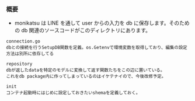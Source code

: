 ### 概要

- monikatsu は LINE を通して user からの入力を db に保存します。そのための db 関連のソースコードがこのディレクトリにあります。

```
connection.go
dbとの接続を行うSetupDB関数を定義。os.Getenvで環境変数を取得しており、編集の設定方法は別所に依存してる

repository
dbが返したdataを特定のモデルに変換して返す関数たちをこの辺に置いている。
これをdb package内に作ってしまっているのはイケテナイので、今後改修予定。

init
コンテナ起動時にはじめに設定しておきたいshemaを定義しておく。

```
